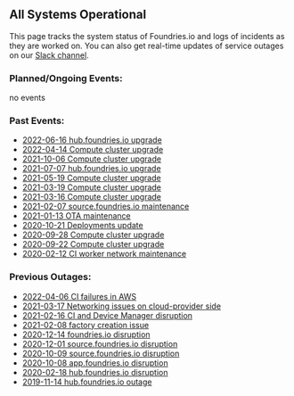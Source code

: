 ## All Systems Operational

This page tracks the system status of Foundries.io and logs of incidents as
they are worked on. You can also get real-time updates of service outages
on our [Slack channel](https://join.slack.com/t/foundriesio/shared_invite/enQtNTc5NDkxNTI5NTExLWQ1Yjc3NDA2MjI3NzA3YzkxYjEzNzlhZjQ0M2QxYTIzYmIzZjlmOThmZGU0NTk5MWEwZGIwMTU2YWE4N2I5NWQ).

### Planned/Ongoing Events:
  no events

### Past Events:
 * [2022-06-16 hub.foundries.io upgrade](maintenance/2022-06-16-hub-upgrade.md)
 * [2022-04-14 Compute cluster upgrade](maintenance/2022-04-14-infra-compute-upgrade)
 * [2021-10-06 Compute cluster upgrade](maintenance/2021-10-06-infra-compute-upgrade)
 * [2021-07-07 hub.foundries.io upgrade](maintenance/2021-07-07-hub-upgrade.md)
 * [2021-05-19 Compute cluster upgrade](maintenance/2021-05-19-infra-compute-upgrade)
 * [2021-03-19 Compute cluster upgrade](maintenance/2021-03-19-infra-compute-upgrade)
 * [2021-03-16 Compute cluster upgrade](maintenance/2021-03-16-infra-compute-upgrade)
 * [2021-02-07 source.foundries.io maintenance](maintenance/2021-02-07-source-fio)
 * [2021-01-13 OTA maintenance](maintenance/2021-01-13-ota)
 * [2020-10-21 Deployments update](maintenance/2020-10-21-deployments-update)
 * [2020-09-28 Compute cluster upgrade](maintenance/2020-09-28-infra-compute-upgrade)
 * [2020-09-22 Compute cluster upgrade](maintenance/2020-09-22-infra-compute-upgrade)
 * [2020-02-12 CI worker network maintenance](maintenance/2020-02-13-online-net)

### Previous Outages:
 * [2022-04-06 CI failures in AWS](outage/2022-04-06-aws.md)
 * [2021-03-17 Networking issues on cloud-provider side](https://status.cloud.google.com/incident/cloud-networking/21006)
 * [2021-02-16 CI and Device Manager disruption](outage/2021-02-16-ci-and-device-manager.md)
 * [2021-02-08 factory creation issue](outage/2021-02-08-factory)
 * [2020-12-14 foundries.io disruption](outage/2020-12-14-gcp.md)
 * [2020-12-01 source.foundries.io disruption](outage/2020-12-01-source-fio.md)
 * [2020-10-09 source.foundries.io disruption](outage/2020-10-09-source-fio.md)
 * [2020-10-08 app.foundries.io disruption](outage/2020-10-08-login.md)
 * [2020-02-18 hub.foundries.io disruption](outage/2020-02-18-hub-fio)
 * [2019-11-14 hub.foundries.io outage](outage/2019-11-14-hub-fio)
